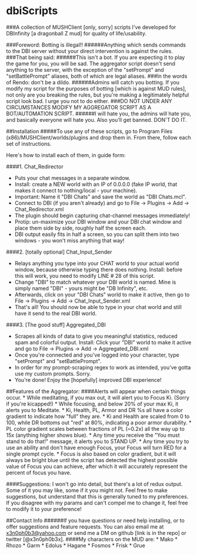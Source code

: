 # dbiScripts
###A collection of MUSHClient [only, sorry] scripts I've developed for DBInfinity [a dragonball Z mud] for quality of life/usability.

###Foreword: Botting is illegal!!
######Anything which sends commands to the DBI server without your direct intervention is against the rules.
###That being said:
######This isn't a bot. If you are expecting it to play the game for you, you will be sad. The aggregator script doesn't send anything to the server, with the exception of the "setPrompt" and "setBattlePrompt" aliases, both of which are legal aliases.
###In the words of Rendo: don't be a dildo.
######Admins will catch you botting. If you modify my script for the purposes of botting [which is against MUD rules], not only are you breaking the rules, but you're making a legitimately helpful script look bad. I urge you not to do either.
###DO NOT UNDER ANY CIRCUMSTANCES MODIFY MY AGGREGATOR SCRIPT AS A BOT/AUTOMATION SCRIPT. 
######I will hate you, the admins will hate you, and basically everyone will hate you. Also you'll get banned. DON'T DO IT.

##Installation
#####To use any of these scripts, go to Program Files (x86)/MUSHClient/worlds/plugins and drop them in. From there, follow each set of instructions.

Here's how to install each of them, in guide form:

####1. Chat_Redirector 
  * Puts your chat messages in a separate window.
  * Install: create a NEW world with an IP of 0.0.0.0 (fake IP world, that makes it connect to nothing/local - your machine).
  * Important: Name it "DBI Chats" and save the world as "DBI Chats.mcl".
  * Connect to DBI (if you aren't already) and go to File -> Plugins -> Add -> Chat_Redirector.xml
  * The plugin should begin capturing chat-channel messages immediately!
  * Protip: un-maximize your DBI window and your DBI chat window and place them side by side, roughly half the screen each.
  * DBI output easily fits in half a screen, so you can split them into two windows - you won't miss anything that way!

####2. [totally optional] Chat_Input_Sender
  * Relays anything you type into your CHAT world to your actual world window, because otherwise typing there does nothing.
Install: before this will work, you need to modify LINE # 28 of this script. 
  * Change "DBI" to match whatever your DBI world is named. Mine is simply named "DBI" - yours might be "DB Infinity", etc.
  * Afterwards, click on your "DBI Chats" world to make it active, then go to File -> Plugins -> Add -> Chat_Input_Sender.xml
  * That's all! You should now be able to type in your chat world and still have it send to the real DBI world.

####3. [The good stuff] Aggregated_DBI
  * Scrapes all kinds of data to give you meaningful statistics, reduced spam and colorful output.
Install: Click your "DBI" world to make it active and go to File -> Plugins -> Add -> Aggregated_DBI.xml
  * Once you're connected and you've logged into your character, type "setPrompt" and "setBattlePrompt".  
  * In order for my prompt-scraping regex to work as intended, you've gotta use my custom prompts. Sorry.
  * You're done! Enjoy the [hopefully] improved DBI experience!

##Features of the Aggregator:
####Alerts will appear when certain things occur.
    * While meditating, if you max out, it will alert you to Focus Ki. (Sorry if you're kicapped!)
    * While focusing, and below 20% of your max Ki, it alerts you to Meditate.
    * Ki, Health, PL, Armor and DR %s all have a color gradient to indicate how "full" they are.
	* Ki and Health are scaled from 0 to 100, while DR bottoms out "red" at 80%, indicating a poor armor durability.
	* PL color gradient scales between fractions of PL (~0.2x) all the way up to 15x (anything higher shows blue).
    * Any time you receive the "You must stand to do that!" message, it alerts you to STAND UP.
    * Any time you try to use an ability and don't have enough Focus, your Focus will turn RED for a single prompt cycle.
    * Focus is also based on color gradient, but it will always be bright blue until the script has detected the highest possible value of Focus you can achieve, after which it will accurately represent the percent of focus you have.

####Suggestions:
I won't go into detail, but there's a lot of redux output. Some of it you may like, some if it you might not. 
Feel free to make suggestions, but understand that this is generally tuned to my preferences.
If you disagree with my params and can't compel me to change it, feel free to modify it to your preference!

##Contact Info
######If you have questions or need help installing, or to offer suggestions and feature requests. You can also email me at x3n0ph0b3@yahoo.com or send me a DM on github [link is in the repo] or twitter [@x3n0ph0b3x].
####My characters on the MUD are:
    * Mako
    * Rhozo
    * Garm
    * Edolus
    * Hagane
    * Fosmos
    * Frisk
    * Grue